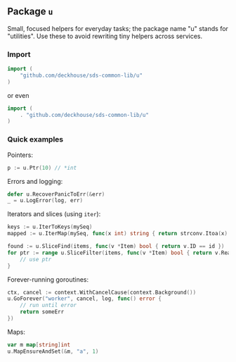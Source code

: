 ## Package `u`

Small, focused helpers for everyday tasks; the package name "u" stands for "utilities". Use these to avoid rewriting tiny helpers across services.

### Import

```go
import (
    "github.com/deckhouse/sds-common-lib/u"
)
```

or even

```go
import (
    . "github.com/deckhouse/sds-common-lib/u"
)
```

### Quick examples

Pointers:

```go
p := u.Ptr(10) // *int
```

Errors and logging:

```go
defer u.RecoverPanicToErr(&err)
_ = u.LogError(log, err)
```

Iterators and slices (using `iter`):

```go
keys := u.IterToKeys(mySeq)
mapped := u.IterMap(mySeq, func(x int) string { return strconv.Itoa(x) })

found := u.SliceFind(items, func(v *Item) bool { return v.ID == id })
for ptr := range u.SliceFilter(items, func(v *Item) bool { return v.Ready }) {
    // use ptr
}
```

Forever-running goroutines:

```go
ctx, cancel := context.WithCancelCause(context.Background())
u.GoForever("worker", cancel, log, func() error {
    // run until error
    return someErr
})
```

Maps:

```go
var m map[string]int
u.MapEnsureAndSet(&m, "a", 1)
```

